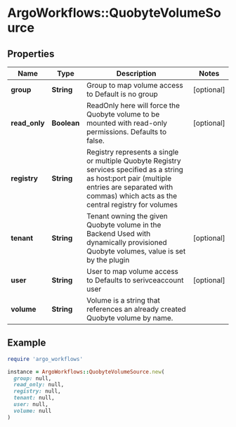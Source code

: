 # ArgoWorkflows::QuobyteVolumeSource

## Properties

| Name | Type | Description | Notes |
| ---- | ---- | ----------- | ----- |
| **group** | **String** | Group to map volume access to Default is no group | [optional] |
| **read_only** | **Boolean** | ReadOnly here will force the Quobyte volume to be mounted with read-only permissions. Defaults to false. | [optional] |
| **registry** | **String** | Registry represents a single or multiple Quobyte Registry services specified as a string as host:port pair (multiple entries are separated with commas) which acts as the central registry for volumes |  |
| **tenant** | **String** | Tenant owning the given Quobyte volume in the Backend Used with dynamically provisioned Quobyte volumes, value is set by the plugin | [optional] |
| **user** | **String** | User to map volume access to Defaults to serivceaccount user | [optional] |
| **volume** | **String** | Volume is a string that references an already created Quobyte volume by name. |  |

## Example

```ruby
require 'argo_workflows'

instance = ArgoWorkflows::QuobyteVolumeSource.new(
  group: null,
  read_only: null,
  registry: null,
  tenant: null,
  user: null,
  volume: null
)
```


